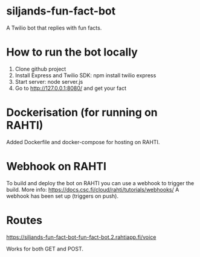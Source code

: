 # siljands-fun-fact-bot
A Twilio bot that replies with fun facts.

# How to run the bot locally

1. Clone github project
2. Install Express and Twilio SDK: npm install twilio express
3. Start server: node server.js
4. Go to http://127.0.0.1:8080/ and get your fact

# Dockerisation (for running on RAHTI)
Added Dockerfile and docker-compose for hosting on RAHTI.

# Webhook on RAHTI
To build and deploy the bot on RAHTI you can use a webhook to trigger the build. More info: https://docs.csc.fi/cloud/rahti/tutorials/webhooks/
A webhook has been set up (triggers on push).

# Routes 
https://siljands-fun-fact-bot-fun-fact-bot.2.rahtiapp.fi/voice

Works for both GET and POST.